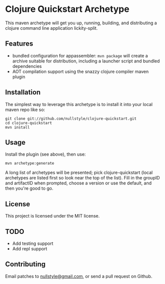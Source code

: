 # Clojure Quickstart Archetype

This maven archetype will get you up, running, building, and distributing a clojure command line application lickity-split.

## Features

- bundled configuration for appassembler: `mvn package` will create a archive suitable for distribution, including a launcher script and bundled dependencies
- AOT compilation support using the snazzy clojure compiler maven plugin


## Installation

The simplest way to leverage this archetype is to install it into your local maven repo like so:
  
    git clone git://github.com/nullstyle/clojure-quickstart.git
    cd clojure-quickstart
    mvn install

## Usage

Install the plugin (see above), then use:

  	mvn archetype:generate

A long list of archetypes will be presented; pick clojure-quickstart (local archetypes are listed first so look near the top of the list).  Fill in the groupID and artifactID when prompted, choose a version or use the default, and then you're good to go.

## License

This project is licensed under the MIT license.

## TODO
- Add testing support
- Add repl support

## Contributing

Email patches to nullstyle@gmail.com, or send a pull request on Github.